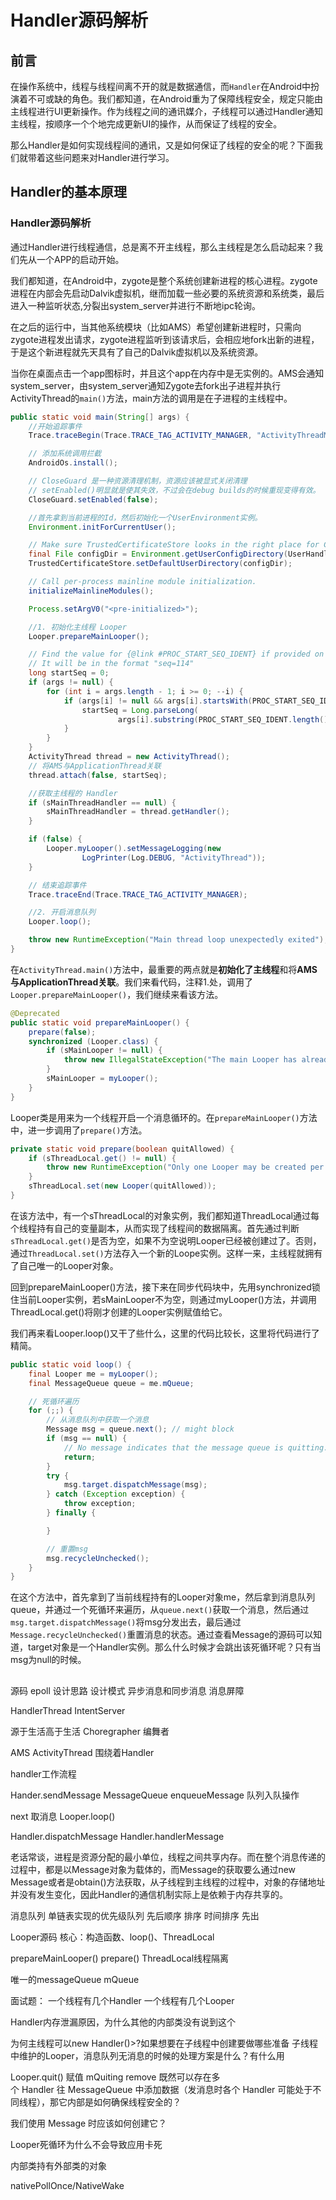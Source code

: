 # Handler源码解析
## 前言
在操作系统中，线程与线程间离不开的就是数据通信，而`Handler`在Android中扮演着不可或缺的角色。我们都知道，在Android重为了保障线程安全，规定只能由主线程进行UI更新操作。作为线程之间的通讯媒介，子线程可以通过Handler通知主线程，按顺序一个个地完成更新UI的操作，从而保证了线程的安全。

那么Handler是如何实现线程间的通讯，又是如何保证了线程的安全的呢？下面我们就带着这些问题来对Handler进行学习。

## Handler的基本原理

### Handler源码解析

通过Handler进行线程通信，总是离不开主线程，那么主线程是怎么启动起来？我们先从一个APP的启动开始。

我们都知道，在Android中，zygote是整个系统创建新进程的核心进程。zygote进程在内部会先启动Dalvik虚拟机，继而加载一些必要的系统资源和系统类，最后进入一种监听状态,分裂出system_server并进行不断地ipc轮询。

在之后的运行中，当其他系统模块（比如AMS）希望创建新进程时，只需向zygote进程发出请求，zygote进程监听到该请求后，会相应地fork出新的进程，于是这个新进程就先天具有了自己的Dalvik虚拟机以及系统资源。

当你在桌面点击一个app图标时，并且这个app在内存中是无实例的。AMS会通知system_server，由system_server通知Zygote去fork出子进程并执行ActivityThread的`main()`方法，main方法的调用是在子进程的主线程中。

```java
public static void main(String[] args) {
    //开始追踪事件
    Trace.traceBegin(Trace.TRACE_TAG_ACTIVITY_MANAGER, "ActivityThreadMain");

    // 添加系统调用拦截
    AndroidOs.install();

    // CloseGuard 是一种资源清理机制，资源应该被显式关闭清理
    // setEnabled()明显就是使其失效，不过会在debug builds的时候重现变得有效。
    CloseGuard.setEnabled(false);

    //首先拿到当前进程的Id，然后初始化一个UserEnvironment实例。
    Environment.initForCurrentUser();

    // Make sure TrustedCertificateStore looks in the right place for CA certificates
    final File configDir = Environment.getUserConfigDirectory(UserHandle.myUserId());
    TrustedCertificateStore.setDefaultUserDirectory(configDir);

    // Call per-process mainline module initialization.
    initializeMainlineModules();

    Process.setArgV0("<pre-initialized>");

    //1. 初始化主线程 Looper
    Looper.prepareMainLooper();

    // Find the value for {@link #PROC_START_SEQ_IDENT} if provided on the command line.
    // It will be in the format "seq=114"
    long startSeq = 0;
    if (args != null) {
        for (int i = args.length - 1; i >= 0; --i) {
            if (args[i] != null && args[i].startsWith(PROC_START_SEQ_IDENT)) {
                startSeq = Long.parseLong(
                        args[i].substring(PROC_START_SEQ_IDENT.length()));
            }
        }
    }
    ActivityThread thread = new ActivityThread();
    // 将AMS与ApplicationThread关联
    thread.attach(false, startSeq);

    //获取主线程的 Handler
    if (sMainThreadHandler == null) {
        sMainThreadHandler = thread.getHandler();
    }

    if (false) {
        Looper.myLooper().setMessageLogging(new
                LogPrinter(Log.DEBUG, "ActivityThread"));
    }

    // 结束追踪事件
    Trace.traceEnd(Trace.TRACE_TAG_ACTIVITY_MANAGER);

    //2. 开启消息队列
    Looper.loop();

    throw new RuntimeException("Main thread loop unexpectedly exited");
}
```
在`ActivityThread.main()`方法中，最重要的两点就是**初始化了主线程**和将**AMS与ApplicationThread关联**。我们来看代码，注释1.处，调用了`Looper.prepareMainLooper()`，我们继续来看该方法。
```java
@Deprecated
public static void prepareMainLooper() {
    prepare(false);
    synchronized (Looper.class) {
        if (sMainLooper != null) {
            throw new IllegalStateException("The main Looper has already been prepared.");
        }
        sMainLooper = myLooper();
    }
}
```
Looper类是用来为一个线程开启一个消息循环的。在`prepareMainLooper()`方法中，进一步调用了`prepare()`方法。
```java
private static void prepare(boolean quitAllowed) {
    if (sThreadLocal.get() != null) {
        throw new RuntimeException("Only one Looper may be created per thread");
    }
    sThreadLocal.set(new Looper(quitAllowed));
}
```
在该方法中，有一个sThreadLocal的对象实例，我们都知道ThreadLocal通过每个线程持有自己的变量副本，从而实现了线程间的数据隔离。首先通过判断`sThreadLocal.get()`是否为空，如果不为空说明Looper已经被创建过了。否则，通过`ThreadLocal.set()`方法存入一个新的Loope实例。这样一来，主线程就拥有了自己唯一的Looper对象。

回到prepareMainLooper()方法，接下来在同步代码块中，先用synchronized锁住当前Looper实例，若sMainLooper不为空，则通过myLooper()方法，并调用ThreadLocal.get()将刚才创建的Looper实例赋值给它。

我们再来看Looper.loop()又干了些什么，这里的代码比较长，这里将代码进行了精简。
```java
public static void loop() {
    final Looper me = myLooper();
    final MessageQueue queue = me.mQueue;

    // 死循环遍历
    for (;;) {
        // 从消息队列中获取一个消息
        Message msg = queue.next(); // might block
        if (msg == null) {
            // No message indicates that the message queue is quitting.
            return;
        }
        try {
            msg.target.dispatchMessage(msg);
        } catch (Exception exception) {
            throw exception;
        } finally {

        }

        // 重置msg
        msg.recycleUnchecked();
    }
}
```
在这个方法中，首先拿到了当前线程持有的Looper对象me，然后拿到消息队列queue，并通过一个死循环来遍历，从`queue.next()`获取一个消息，然后通过`msg.target.dispatchMessage()`将msg分发出去，最后通过`Message.recycleUnchecked()`重置消息的状态。通过查看Message的源码可以知道，target对象是一个Handler实例。那么什么时候才会跳出该死循环呢？只有当msg为null的时候。
###

##

源码  epoll
设计思路
设计模式
异步消息和同步消息
消息屏障

HandlerThread
IntentServer


源于生活高于生活
Choregrapher  编舞者


AMS
ActivityThread  围绕着Handler




handler工作流程

Hander.sendMessage
MessageQueue
enqueueMessage 队列入队操作

next  取消息
Looper.loop()

Handler.dispatchMessage
Handler.handlerMessage

老话常谈，进程是资源分配的最小单位，线程之间共享内存。而在整个消息传递的过程中，都是以Message对象为载体的，而Message的获取要么通过new Message或者是obtain()方法获取，从子线程到主线程的过程中，对象的存储地址并没有发生变化，因此Handler的通信机制实际上是依赖于内存共享的。


消息队列
单链表实现的优先级队列
先后顺序 排序  时间排序
先出


Looper源码
核心：构造函数、loop()、ThreadLocal


prepareMainLooper()
prepare()
ThreadLocal线程隔离

唯一的messageQueue  mQueue


面试题：
一个线程有几个Handler
一个线程有几个Looper

Handler内存泄漏原因，为什么其他的内部类没有说到这个

为何主线程可以new Handler()>?如果想要在子线程中创建要做哪些准备
子线程中维护的Looper，消息队列无消息的时候的处理方案是什么？有什么用

Looper.quit() 赋值  mQuiting  remove
既然可以存在多个 Handler 往 MessageQueue 中添加数据（发消息时各个 Handler 可能处于不同线程），那它内部是如何确保线程安全的？

我们使用 Message 时应该如何创建它？

Looper死循环为什么不会导致应用卡死


内部类持有外部类的对象


nativePollOnce/NativeWake
